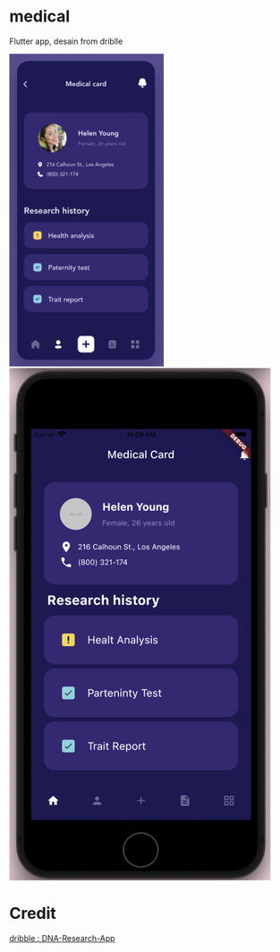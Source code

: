 # medical

Flutter app, desain from driblle

![dribble version](images/dribble-version.png?raw=true "Title")
![flutter version](images/flutter-version.png?raw=true "Title")

# Credit
[dribble : DNA-Research-App](https://dribbble.com/shots/16203057-DNA-Research-App)
